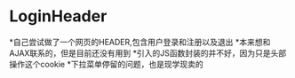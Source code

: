 # LoginHeader
*自己尝试做了一个网页的HEADER,包含用户登录和注册以及退出
*本来想和AJAX联系的，但是目前还没有用到
*引入的JS函数封装的并不好，因为只是头部操作这个cookie
*下拉菜单停留的问题，也是现学现卖的
